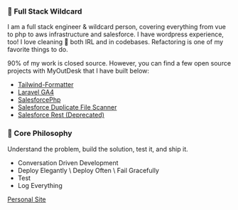 ### :rocket: Full Stack Wildcard
I am a full stack engineer & wildcard person, covering everything from vue to php to aws infrastructure and salesforce. I have wordpress experience, too! I love cleaning 🧹 both IRL and in codebases. Refactoring is one of my favorite things to do.

90% of my work is closed source. However, you can find a few open source projects with MyOutDesk that I have built below:

- [Tailwind-Formatter](https://github.com/WalrusSoup/Tailwind-Formatter)
- [Laravel GA4](https://github.com/MyOutDeskLLC/Laravel-Analytics-V4)
- [SalesforcePhp](https://github.com/MyOutDeskLLC/SalesforcePhp)
- [Salesforce Duplicate File Scanner](https://github.com/MyOutDeskLLC/SalesforceDuplicateFileScanner)
- [Salesforce Rest (Deprecated)](https://github.com/MyOutDeskLLC/SalesforceRest)

### 📖 Core Philosophy
Understand the problem, build the solution, test it, and ship it.

- Conversation Driven Development
- Deploy Elegantly \ Deploy Often \ Fail Gracefully
- Test
- Log Everything

[Personal Site](https://jaysonlindsley.dev)
